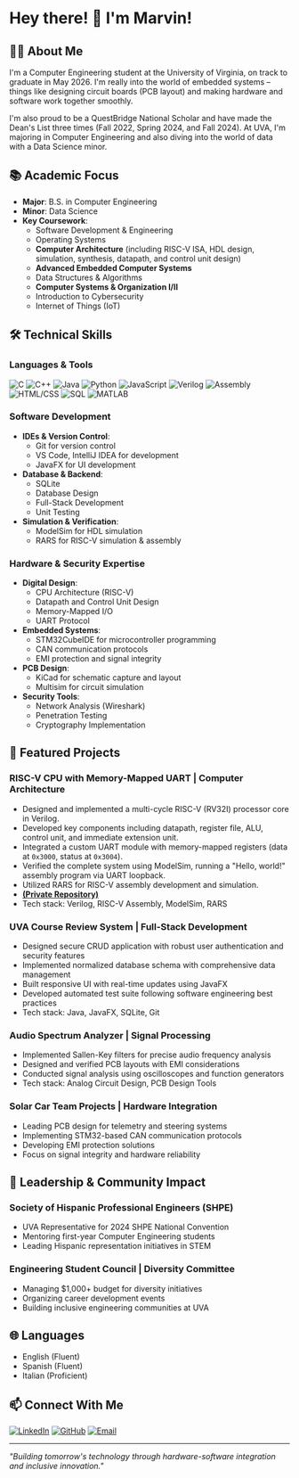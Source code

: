 # Hey there! 👋 I'm Marvin!

## 🧑‍💻 About Me

I'm a Computer Engineering student at the University of Virginia, on track to graduate in May 2026. I'm really into the world of embedded systems – things like designing circuit boards (PCB layout) and making hardware and software work together smoothly.

I'm also proud to be a QuestBridge National Scholar and have made the Dean's List three times (Fall 2022, Spring 2024, and Fall 2024). At UVA, I'm majoring in Computer Engineering and also diving into the world of data with a Data Science minor.

## 📚 Academic Focus
- **Major**: B.S. in Computer Engineering
- **Minor**: Data Science
- **Key Coursework**:
  - Software Development & Engineering
  - Operating Systems
  - **Computer Architecture** (including RISC-V ISA, HDL design, simulation, synthesis, datapath, and control unit design)
  - **Advanced Embedded Computer Systems**
  - Data Structures & Algorithms
  - **Computer Systems & Organization I/II** 
  - Introduction to Cybersecurity
  - Internet of Things (IoT)

## 🛠 Technical Skills

### Languages & Tools
![C](https://img.shields.io/badge/C-00599C?style=for-the-badge&logo=c&logoColor=white)
![C++](https://img.shields.io/badge/C++-00599C?style=for-the-badge&logo=cplusplus&logoColor=white)
![Java](https://img.shields.io/badge/Java-ED8B00?style=for-the-badge&logo=openjdk&logoColor=white)
![Python](https://img.shields.io/badge/Python-3776AB?style=for-the-badge&logo=python&logoColor=white)
![JavaScript](https://img.shields.io/badge/JavaScript-F7DF1E?style=for-the-badge&logo=javascript&logoColor=black)
![Verilog](https://img.shields.io/badge/Verilog-88C057?style=for-the-badge&logo=verilog&logoColor=black)
![Assembly](https://img.shields.io/badge/Assembly-6E4C13?style=for-the-badge&logo=assemblyscript&logoColor=white) 
![HTML/CSS](https://img.shields.io/badge/HTML5-E34F26?style=for-the-badge&logo=html5&logoColor=white)
![SQL](https://img.shields.io/badge/SQL-4479A1?style=for-the-badge&logo=mysql&logoColor=white)
![MATLAB](https://img.shields.io/badge/MATLAB-0076A8?style=for-the-badge&logo=mathworks&logoColor=white)

### Software Development
- **IDEs & Version Control**:
  - Git for version control
  - VS Code, IntelliJ IDEA for development
  - JavaFX for UI development
- **Database & Backend**:
  - SQLite
  - Database Design
  - Full-Stack Development
  - Unit Testing
- **Simulation & Verification**: 
  - ModelSim for HDL simulation
  - RARS for RISC-V simulation & assembly

### Hardware & Security Expertise
- **Digital Design**:
  - CPU Architecture (RISC-V)
  - Datapath and Control Unit Design
  - Memory-Mapped I/O
  - UART Protocol
- **Embedded Systems**:
  - STM32CubeIDE for microcontroller programming
  - CAN communication protocols
  - EMI protection and signal integrity
- **PCB Design**:
  - KiCad for schematic capture and layout
  - Multisim for circuit simulation
- **Security Tools**:
  - Network Analysis (Wireshark)
  - Penetration Testing
  - Cryptography Implementation

## 🚀 Featured Projects

### RISC-V CPU with Memory-Mapped UART | Computer Architecture
- Designed and implemented a multi-cycle RISC-V (RV32I) processor core in Verilog.
- Developed key components including datapath, register file, ALU, control unit, and immediate extension unit.
- Integrated a custom UART module with memory-mapped registers (data at `0x3000`, status at `0x3004`).
- Verified the complete system using ModelSim, running a "Hello, world!" assembly program via UART loopback.
- Utilized RARS for RISC-V assembly development and simulation.
- **[(Private Repository)](https://github.com/ariveram128/riscv-uart-system.git)** 
- Tech stack: Verilog, RISC-V Assembly, ModelSim, RARS

### UVA Course Review System | Full-Stack Development
- Designed secure CRUD application with robust user authentication and security features
- Implemented normalized database schema with comprehensive data management
- Built responsive UI with real-time updates using JavaFX
- Developed automated test suite following software engineering best practices
- Tech stack: Java, JavaFX, SQLite, Git

### Audio Spectrum Analyzer | Signal Processing
- Implemented Sallen-Key filters for precise audio frequency analysis
- Designed and verified PCB layouts with EMI considerations
- Conducted signal analysis using oscilloscopes and function generators
- Tech stack: Analog Circuit Design, PCB Design Tools

### Solar Car Team Projects | Hardware Integration
- Leading PCB design for telemetry and steering systems
- Implementing STM32-based CAN communication protocols
- Developing EMI protection solutions
- Focus on signal integrity and hardware reliability

## 🌟 Leadership & Community Impact
### Society of Hispanic Professional Engineers (SHPE)
- UVA Representative for 2024 SHPE National Convention
- Mentoring first-year Computer Engineering students
- Leading Hispanic representation initiatives in STEM

### Engineering Student Council | Diversity Committee
- Managing $1,000+ budget for diversity initiatives
- Organizing career development events
- Building inclusive engineering communities at UVA

## 🌐 Languages
- English (Fluent)
- Spanish (Fluent)
- Italian (Proficient)

## 📫 Connect With Me
[![LinkedIn](https://img.shields.io/badge/LinkedIn-0077B5?style=for-the-badge&logo=linkedin&logoColor=white)](https://linkedin.com/in/ariveram128)
[![GitHub](https://img.shields.io/badge/GitHub-100000?style=for-the-badge&logo=github&logoColor=white)](https://github.com/ariveram128)
[![Email](https://img.shields.io/badge/Email-D14836?style=for-the-badge&logo=gmail&logoColor=white)](mailto:mrvnlxndrrvr2@gmail.com)

---
*"Building tomorrow's technology through hardware-software integration and inclusive innovation."*
